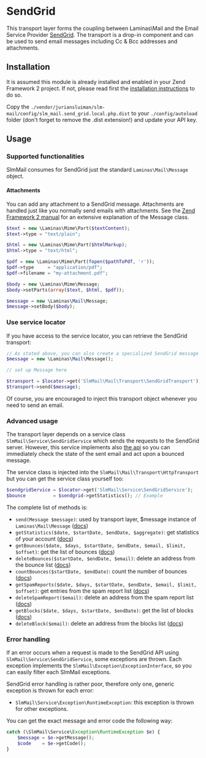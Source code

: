 SendGrid
=======

This transport layer forms the coupling between Laminas\Mail and the Email Service Provider [SendGrid](http://sendgrid.com).
The transport is a drop-in component and can be used to send email messages including Cc & Bcc addresses and attachments.

Installation
------------

It is assumed this module is already installed and enabled in your Zend Framework 2 project. If not, please read first the [installation instructions](../README.md) to do so.

Copy the `./vendor/juriansluiman/slm-mail/config/slm_mail.send_grid.local.php.dist` to your `./config/autoload` folder (don't
forget to remove the .dist extension!) and update your API key.

Usage
-----

### Supported functionalities

SlmMail consumes for SendGrid just the standard `Laminas\Mail\Message` object.

#### Attachments

You can add any attachment to a SendGrid message. Attachments are handled just like you normally send emails with attachments. See the [Zend Framework 2 manual](http://framework.zend.com/manual/2.0/en/modules/zend.mail.message.html) for an extensive explanation of the Message class.

```php
$text = new \Laminas\Mime\Part($textContent);
$text->type = "text/plain";

$html = new \Laminas\Mime\Part($htmlMarkup);
$html->type = "text/html";

$pdf = new \Laminas\Mime\Part(fopen($pathToPdf, 'r'));
$pdf->type     = "application/pdf";
$pdf->filename = "my-attachment.pdf";

$body = new \Laminas\Mime\Message;
$body->setParts(array($text, $html, $pdf));

$message = new \Laminas\Mail\Message;
$message->setBody($body);
```

### Use service locator

If you have access to the service locator, you can retrieve the SendGrid transport:

```php
// As stated above, you can also create a specialized SendGrid message for more features
$message = new \Laminas\Mail\Message();

// set up Message here

$transport = $locator->get('SlmMail\Mail\Transport\SendGridTransport');
$transport->send($message);
```

Of course, you are encouraged to inject this transport object whenever you need to send an email.

### Advanced usage

The transport layer depends on a service class `SlmMail\Service\SendGridService` which sends the requests to the SendGrid
server. However, this service implements also [the api](http://sendgrid.com/docs/API_Reference/Web_API/index.html) so you can
immediately check the state of the sent email and act upon a bounced message.

The service class is injected into the `SlmMail\Mail\Transport\HttpTransport` but you can get the service class yourself too:

```php
$sendgridService = $locator->get('SlmMail\Service\SendGridService');
$bounce          = $sendgrid->getStatistics(); // Example
```

The complete list of methods is:

* `send(Message $message)`: used by transport layer, $message instance of `Laminas\Mail\Message` ([docs](http://sendgrid.com/docs/API_Reference/Web_API/mail.html))
* `getStatistics($date, $startDate, $endDate, $aggregate)`: get statistics of your account ([docs](http://sendgrid.com/docs/API_Reference/Web_API/statistics.html))
* `getBounces($date, $days, $startDate, $endDate, $email, $limit, $offset)`: get the list of bounces ([docs](http://sendgrid.com/docs/API_Reference/Web_API/bounces.html))
* `deleteBounces($startDate, $endDate, $email)`: delete an address from the bounce list ([docs](http://sendgrid.com/docs/API_Reference/Web_API/bounces.html))
* `countBounces($startDate, $endDate)`: count the number of bounces ([docs](http://sendgrid.com/docs/API_Reference/Web_API/bounces.html))
* `getSpamReports($date, $days, $startDate, $endDate, $email, $limit, $offset)`: get entries from the spam report list ([docs](http://sendgrid.com/docs/API_Reference/Web_API/spam_reports.html))
* `deleteSpamReport($email)`: delete an address from the spam report list ([docs](http://sendgrid.com/docs/API_Reference/Web_API/spam_reports.html))
* `getBlocks($date, $days, $startDate, $endDate)`: get the list of blocks ([docs](http://sendgrid.com/docs/API_Reference/Web_API/blocks.html))
* `deleteBlock($email)`: delete an address from the blocks list ([docs](http://sendgrid.com/docs/API_Reference/Web_API/blocks.html))

### Error handling

If an error occurs when a request is made to the SendGrid API using `SlmMail\Service\SendGridService`, some exceptions
are thrown. Each exception implements the `SlmMail\Exception\ExceptionInterface`, so you can easily filter each SlmMail
exceptions.

SendGrid error handling is rather poor, therefore only one, generic exception is thrown for each error:

* `SlmMail\Service\Exception\RuntimeException`: this exception is thrown for other exceptions.

You can get the exact message and error code the following way:

```php
catch (\SlmMail\Service\Exception\RuntimeException $e) {
    $message = $e->getMessage();
    $code    = $e->getCode();
}
```
